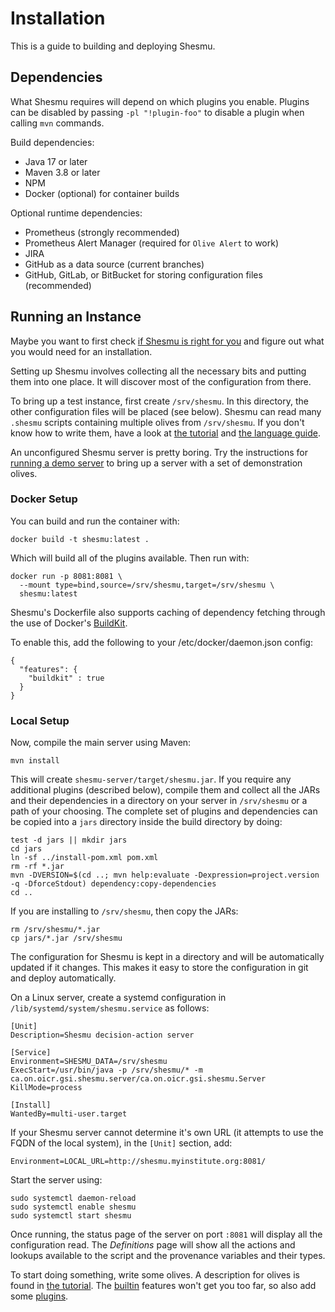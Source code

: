 # Installation
This is a guide to building and deploying Shesmu.

## Dependencies
What Shesmu requires will depend on which plugins you enable. Plugins can be
disabled by passing `-pl "!plugin-foo"` to disable a plugin when calling `mvn`
commands.

Build dependencies:

- Java 17 or later
- Maven 3.8 or later
- NPM
- Docker (optional) for container builds

Optional runtime dependencies:

- Prometheus (strongly recommended)
- Prometheus Alert Manager (required for `Olive Alert` to work)
- JIRA
- GitHub as a data source (current branches)
- GitHub, GitLab, or BitBucket for storing configuration files (recommended)

## Running an Instance
Maybe you want to first check [if Shesmu is right for you](ask-your-doctor.md)
and figure out what you would need for an installation.

Setting up Shesmu involves collecting all the necessary bits and putting them
into one place. It will discover most of the configuration from there.

To bring up a test instance, first create `/srv/shesmu`. In this directory, the
other configuration files will be placed (see below). Shesmu can read many
`.shesmu` scripts containing multiple olives from `/srv/shesmu`. If you don't
know how to write them, have a look at [the tutorial](tutorial.md) and [the
language guide](language.md).

An unconfigured Shesmu server is pretty boring. Try the instructions for
[running a demo server](demo/README.md) to bring up a server with a set of
demonstration olives.

### Docker Setup
You can build and run the container with:

    docker build -t shesmu:latest .

Which will build all of the plugins available. Then run with:

    docker run -p 8081:8081 \
      --mount type=bind,source=/srv/shesmu,target=/srv/shesmu \
      shesmu:latest

Shesmu's Dockerfile also supports caching of dependency fetching through
the use of Docker's [BuildKit](https://docs.docker.com/build/buildkit/).

To enable this, add the following to your /etc/docker/daemon.json config:
```
{
  "features": {
    "buildkit" : true
  }
}
```

### Local Setup
Now, compile the main server using Maven:

    mvn install

This will create `shesmu-server/target/shesmu.jar`. If you require any
additional plugins (described below), compile them and collect all the JARs and
their dependencies in a directory on your server in `/srv/shesmu` or a path of
your choosing. The complete set of plugins and dependencies can be copied into
a `jars` directory inside the build directory by doing:

```
test -d jars || mkdir jars
cd jars
ln -sf ../install-pom.xml pom.xml
rm -rf *.jar
mvn -DVERSION=$(cd ..; mvn help:evaluate -Dexpression=project.version -q -DforceStdout) dependency:copy-dependencies
cd ..
```

If you are installing to `/srv/shesmu`, then copy the JARs:

```
rm /srv/shesmu/*.jar
cp jars/*.jar /srv/shesmu
```

The configuration for Shesmu is kept in a directory and will be automatically
updated if it changes. This makes it easy to store the configuration in git and
deploy automatically.

On a Linux server, create a systemd configuration in `/lib/systemd/system/shesmu.service` as follows:

    [Unit]
    Description=Shesmu decision-action server

    [Service]
    Environment=SHESMU_DATA=/srv/shesmu
    ExecStart=/usr/bin/java -p /srv/shesmu/* -m ca.on.oicr.gsi.shesmu.server/ca.on.oicr.gsi.shesmu.Server
    KillMode=process

    [Install]
    WantedBy=multi-user.target

If your Shesmu server cannot determine it's own URL (it attempts to use the
FQDN of the local system), in the `[Unit]` section, add:

    Environment=LOCAL_URL=http://shesmu.myinstitute.org:8081/

Start the server using:

    sudo systemctl daemon-reload
    sudo systemctl enable shesmu
    sudo systemctl start shesmu

Once running, the status page of the server on port `:8081` will display all
the configuration read. The _Definitions_ page will show all the actions and
lookups available to the script and the provenance variables and their types.

To start doing something, write some olives. A description for olives is found
in [the tutorial](tutorial.md). The [builtin](builtin.md) features won't get
you too far, so also add some [plugins](index.md#plugins).
